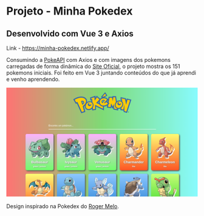 # Projeto - Minha Pokedex
## Desenvolvido com Vue 3 e Axios

Link - https://minha-pokedex.netlify.app/

Consumindo a <a href="https://pokeapi.co/" target="_blank">PokeAPI</a> com Axios e com imagens dos pokemons carregadas de forma dinâmica do <a href="https://www.pokemon.com/br/pokedex/" target="_blank">Site Oficial</a>, o projeto mostra os 151 pokemons iniciais. Foi feito em Vue 3 juntando conteúdos do que já aprendi e venho aprendendo.

<img width="650" src="https://raw.githubusercontent.com/stamorim28/minha-pokedex/master/print.png" alt="print"/>

Design inspirado na Pokedex do <a href="https://www.youtube.com/watch?v=Uptu3NrBFBM" target="_blank">Roger Melo</a>.
